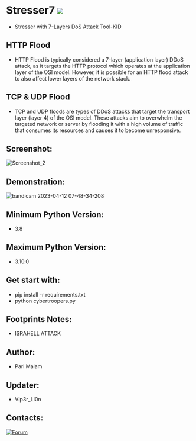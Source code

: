 # Stresser7 ![](https://img.shields.io/badge/Version-4.5-brightgreen.svg)
- Stresser with 7-Layers DoS Attack Tool-KID
## HTTP Flood
- HTTP Flood is typically considered a 7-layer (application layer) DDoS attack,
as it targets the HTTP protocol which operates at the application layer of the OSI model.
However, it is possible for an HTTP flood attack to also affect lower layers of the network stack.
## TCP & UDP Flood
- TCP and UDP floods are types of DDoS attacks that target the transport layer (layer 4) of the OSI model. These attacks aim to overwhelm the targeted network or server by flooding it with a high volume of traffic that consumes its resources and causes it to become unresponsive.
## Screenshot:
![Screenshot_2](https://user-images.githubusercontent.com/21289340/232513304-6e9db8be-ad5c-45d7-a01e-b73039eadac5.png)
## Demonstration:
![bandicam 2023-04-12 07-48-34-208](https://user-images.githubusercontent.com/25004320/231313048-788b71b6-f399-4306-bde7-85f96d0e24af.gif)
## Minimum Python Version:
- 3.8
## Maximum Python Version:
- 3.10.0
## Get start with:
- pip install -r requirements.txt
- python cybertroopers.py
## Footprints Notes:
-  ISRAHELL ATTACK
## Author:
- Pari Malam
## Updater:
- Vip3r_Li0n
## Contacts:
[![Forum](https://img.shields.io/badge/-Forum-red)](https://dragonforce.io)
